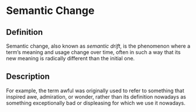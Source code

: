 # Semantic Change

## Definition

Semantic change, also known as _semantic drift_, is the phenomenon where a term’s meaning and usage change over time, often in such a way that its new meaning is radically different than the initial one.

## Description

For example, the term awful was originally used to refer to something that inspired awe, admiration, or wonder, rather than its definition nowadays as something exceptionally bad or displeasing for which we use it nowadays.
